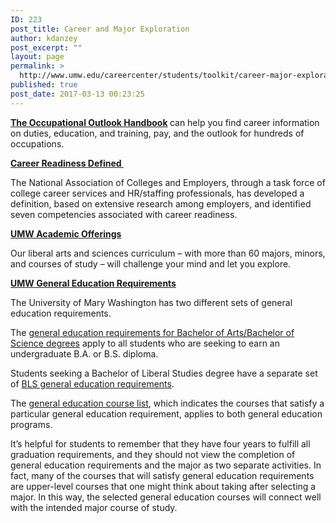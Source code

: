 ```yaml
---
ID: 223
post_title: Career and Major Exploration
author: kdanzey
post_excerpt: ""
layout: page
permalink: >
  http://www.umw.edu/careercenter/students/toolkit/career-major-exploration/
published: true
post_date: 2017-03-13 00:23:25
---
```

<a href="http://www.bls.gov/ooh"><strong>The Occupational Outlook Handbook</strong></a><b> </b>can help you find career information on duties, education, and training, pay, and the outlook for hundreds of occupations.

<a href="http://www.naceweb.org/knowledge/career-readiness-competencies.aspx"><b>Career Readiness Defined </b></a>

The National Association of Colleges and Employers, through a task force of college career services and HR/staffing professionals, has developed a definition, based on extensive research among employers, and identified seven competencies associated with career readiness.

<a href="http://www.umw.edu/study"><b>UMW Academic Offerings</b></a>

Our liberal arts and sciences curriculum – with more than 60 majors, minors, and courses of study – will challenge your mind and let you explore.

<a href="http://publications.umw.edu/undergraduatecatalog/courses-of-study/general-education/"><b>UMW General Education Requirements</b></a>

The University of Mary Washington has two different sets of general education requirements.

The <a href="http://publications.umw.edu/undergraduatecatalog/courses-of-study/general-education/general-education-requirements-for-bachelor-of-artsbachelor-of-science-degrees/">general education requirements for Bachelor of Arts/Bachelor of Science degrees</a> apply to all students who are seeking to earn an undergraduate B.A. or B.S. diploma.

Students seeking a Bachelor of Liberal Studies degree have a separate set of <a href="http://publications.umw.edu/undergraduatecatalog/courses-of-study/general-education/bachelor-of-liberal-studies-general-education-requirements/">BLS general education requirements</a>.

The <a href="http://publications.umw.edu/undergraduatecatalog/courses-of-study/general-education/general-education-course-list/">general education course list</a>, which indicates the courses that satisfy a particular general education requirement, applies to both general education programs.

It’s helpful for students to remember that they have four years to fulfill all graduation requirements, and they should not view the completion of general education requirements and the major as two separate activities. In fact, many of the courses that will satisfy general education requirements are upper-level courses that one might think about taking after selecting a major. In this way, the selected general education courses will connect well with the intended major course of study.